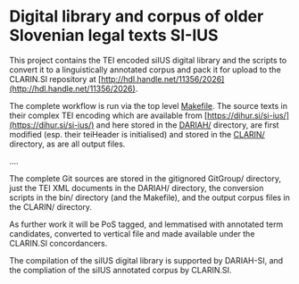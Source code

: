 # Digital library and corpus of older Slovenian legal texts SI-IUS

This project contains the TEI encoded siIUS digital library and the scripts to
convert it to a linguistically annotated corpus and pack it for upload to the
CLARIN.SI repository at [http://hdl.handle.net/11356/2026](http://hdl.handle.net/11356/2026).

The complete workflow is run via the top level [Makefile](Makefile).
The source texts in their complex TEI encoding which are available from
[https://dihur.si/si-ius/](https://dihur.si/si-ius/) and here stored in the
[DARIAH/](DARIAH/) directory, are first modified (esp. their teiHeader is initialised)
and stored in the [CLARIN/](CLARIN/) directory, as are all output files.

....

The complete Git sources are stored in the gitignored GitGroup/ directory,
just the TEI XML documents in the DARIAH/ directory, 
the conversion scripts in the bin/ directory (and the Makefile),
and the output corpus files in the CLARIN/ directory.

As further work it will be PoS tagged, and lemmatised with annotated
term candidates, converted to vertical file and made available under
the CLARIN.SI concordancers.




The compilation of the siIUS digital library is supported by
DARIAH-SI, and the compliation of the siIUS annotated corpus by
CLARIN.SI.

